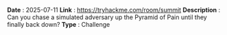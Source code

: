 
**Date** : 2025-07-11
**Link** :   https://tryhackme.com/room/summit
**Description** : Can you chase a simulated adversary up the Pyramid of Pain until they finally back down?
**Type** : Challenge



